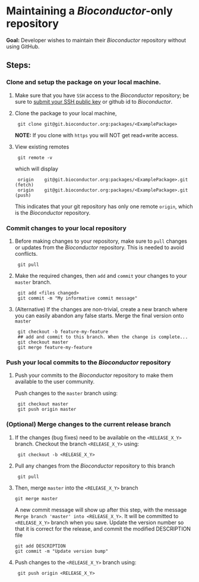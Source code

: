 # Maintaining a _Bioconductor_-only repository

__Goal:__ Developer wishes to maintain their _Bioconductor_ repository
without using GitHub.

## Steps:

### Clone and setup the package on your local machine.

1. Make sure that you have `SSH` access to the _Bioconductor_
   repository; be sure to [submit your SSH public key][submit-keys] or
   github id to _Bioconductor_.

1. Clone the package to your local machine,

        git clone git@git.bioconductor.org:packages/<ExamplePackage>

    __NOTE:__ If you clone with `https` you will NOT get read+write
    access.

1. View existing remotes

        git remote -v

    which will display

        origin    git@git.bioconductor.org:packages/<ExamplePackage>.git (fetch)
        origin    git@git.bioconductor.org:packages/<ExamplePackage>.git (push)

    This indicates that your git repository has only one remote
    `origin`, which is the _Bioconductor_ repository.

### Commit changes to your local repository

1. Before making changes to your repository, make sure to `pull`
   changes or updates from the _Bioconductor_ repository. This is
   needed to avoid conflicts.

        git pull

1. Make the required changes, then `add` and `commit` your changes to
   your `master` branch.

        git add <files changed>
        git commit -m "My informative commit message"

1. (Alternative) If the changes are non-trivial, create a new branch
   where you can easily abandon any false starts. Merge the final
   version onto `master`

        git checkout -b feature-my-feature
        ## add and commit to this branch. When the change is complete...
        git checkout master
        git merge feature-my-feature

### Push your local commits to the _Bioconductor_ repository

1. Push your commits to the _Bioconductor_ repository to make them
   available to the user community.

   Push changes to the `master` branch using:

        git checkout master
        git push origin master

### (Optional) Merge changes to the current release branch

1. If the changes (bug fixes) need to be available on the
   `<RELEASE_X_Y>` branch. Checkout the branch `<RELEASE_X_Y>` using:

        git checkout -b <RELEASE_X_Y>

1. Pull any changes from the _Bioconductor_ repository to this branch

        git pull

1.  Then, merge `master` into the `<RELEASE_X_Y>` branch

        git merge master

    A new commit message will show up after this step, with the
    message `Merge branch 'master' into <RELEASE_X_Y>`. It will be
    committed to `<RELEASE_X_Y>` branch when you save. Update the
    version number so that it is correct for the release, and commit
    the modified DESCRIPTION file

        git add DESCRIPTION
        git commit -m "Update version bump"

1. Push changes to the `<RELEASE_X_Y>` branch using:

        git push origin <RELEASE_X_Y>

[submit-keys]: https://goo.gl/forms/eg36vcBkIUjfZfLe2
